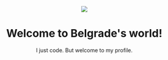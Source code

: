 <p align="center"><img src="github.com/b3lgrad3/b3lgrad3/assets/heyuri.gif"></p>
<h1><div align="center">Welcome to Belgrade's world!</div></h1>
<p align="center">I just code. But welcome to my profile.</p>
